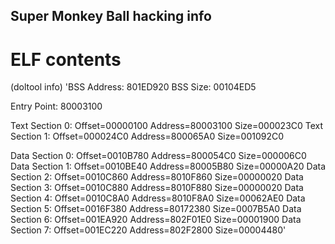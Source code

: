 ## Super Monkey Ball hacking info

# ELF contents

(doltool info)
'BSS Address:      801ED920
BSS Size:         00104ED5

Entry Point:      80003100

Text Section  0:  Offset=00000100  Address=80003100  Size=000023C0
Text Section  1:  Offset=000024C0  Address=800065A0  Size=001092C0

Data Section  0:  Offset=0010B780  Address=800054C0  Size=000006C0
Data Section  1:  Offset=0010BE40  Address=80005B80  Size=00000A20
Data Section  2:  Offset=0010C860  Address=8010F860  Size=00000020
Data Section  3:  Offset=0010C880  Address=8010F880  Size=00000020
Data Section  4:  Offset=0010C8A0  Address=8010F8A0  Size=00062AE0
Data Section  5:  Offset=0016F380  Address=80172380  Size=0007B5A0
Data Section  6:  Offset=001EA920  Address=802F01E0  Size=00001900
Data Section  7:  Offset=001EC220  Address=802F2800  Size=00004480'
